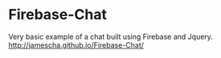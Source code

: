 # Firebase-Chat
Very basic example of a chat built using Firebase and Jquery.
http://jamescha.github.io/Firebase-Chat/
